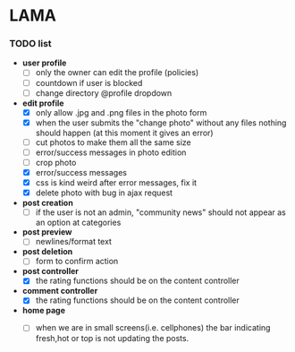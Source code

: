 # LAMA
### TODO list

* **user profile**
    - [ ] only the owner can edit the profile (policies)
    - [ ] countdown if user is blocked
    - [ ] change directory @profile dropdown

* **edit profile**
    - [x] only allow .jpg and .png files in the photo form
    - [x] when the user submits the "change photo" without any files nothing should happen (at this moment it gives an error)
    - [ ] cut photos to make them all the same size
    - [ ] error/success messages in photo edition
    - [ ] crop photo
    - [x] error/success messages
    - [x] css is kind weird after error messages, fix it
    - [x] delete photo with bug in ajax request
    
* **post creation**
    - [ ] if the user is not an admin, "community news" should not appear as an option at categories
* **post preview**
    - [ ] newlines/format text
* **post deletion**
    - [ ] form to confirm action
* **post controller**
    - [x] the rating functions should be on the content controller
* **comment controller**
    - [x] the rating functions should be on the content controller

* **home page**
    - [ ] when we are in small screens(i.e. cellphones) the bar indicating fresh,hot or top is not updating the posts.

